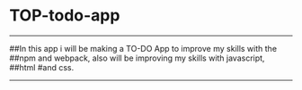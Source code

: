 # TOP-todo-app

---

##In this app i will be making a TO-DO App to improve my skills with the ##npm and webpack, also will be improving my skills with javascript, ##html #and css.

---
